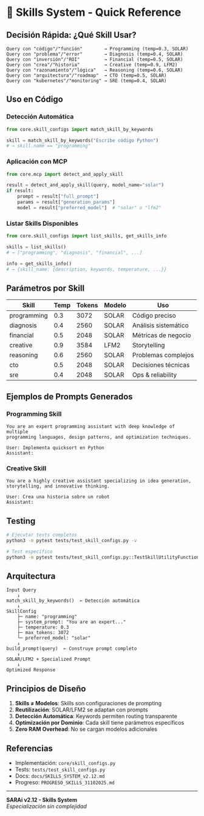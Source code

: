 # 🎯 Skills System - Quick Reference

## Decisión Rápida: ¿Qué Skill Usar?

```
Query con "código"/"función"        → Programming (temp=0.3, SOLAR)
Query con "problema"/"error"        → Diagnosis (temp=0.4, SOLAR)
Query con "inversión"/"ROI"         → Financial (temp=0.5, SOLAR)
Query con "crea"/"historia"         → Creative (temp=0.9, LFM2)
Query con "razonamiento"/"lógica"   → Reasoning (temp=0.6, SOLAR)
Query con "arquitectura"/"roadmap"  → CTO (temp=0.5, SOLAR)
Query con "kubernetes"/"monitoring" → SRE (temp=0.4, SOLAR)
```

## Uso en Código

### Detección Automática
```python
from core.skill_configs import match_skill_by_keywords

skill = match_skill_by_keywords("Escribe código Python")
# → skill.name == "programming"
```

### Aplicación con MCP
```python
from core.mcp import detect_and_apply_skill

result = detect_and_apply_skill(query, model_name="solar")
if result:
    prompt = result["full_prompt"]
    params = result["generation_params"]
    model = result["preferred_model"]  # "solar" o "lfm2"
```

### Listar Skills Disponibles
```python
from core.skill_configs import list_skills, get_skills_info

skills = list_skills()  
# → ["programming", "diagnosis", "financial", ...]

info = get_skills_info()  
# → {skill_name: {description, keywords, temperature, ...}}
```

## Parámetros por Skill

| Skill | Temp | Tokens | Modelo | Uso |
|-------|------|--------|--------|-----|
| programming | 0.3 | 3072 | SOLAR | Código preciso |
| diagnosis | 0.4 | 2560 | SOLAR | Análisis sistemático |
| financial | 0.5 | 2048 | SOLAR | Métricas de negocio |
| creative | 0.9 | 3584 | LFM2 | Storytelling |
| reasoning | 0.6 | 2560 | SOLAR | Problemas complejos |
| cto | 0.5 | 2048 | SOLAR | Decisiones técnicas |
| sre | 0.4 | 2048 | SOLAR | Ops & reliability |

## Ejemplos de Prompts Generados

### Programming Skill
```
You are an expert programming assistant with deep knowledge of multiple 
programming languages, design patterns, and optimization techniques.

User: Implementa quicksort en Python
Assistant:
```

### Creative Skill
```
You are a highly creative assistant specializing in idea generation, 
storytelling, and innovative thinking.

User: Crea una historia sobre un robot
Assistant:
```

## Testing

```bash
# Ejecutar tests completos
python3 -m pytest tests/test_skill_configs.py -v

# Test específico
python3 -m pytest tests/test_skill_configs.py::TestSkillUtilityFunctions::test_match_skill_by_keywords_programming -v
```

## Arquitectura

```
Input Query
    ↓
match_skill_by_keywords()  ← Detección automática
    ↓
SkillConfig
    ├─ name: "programming"
    ├─ system_prompt: "You are an expert..."
    ├─ temperature: 0.3
    ├─ max_tokens: 3072
    └─ preferred_model: "solar"
    ↓
build_prompt(query)  ← Construye prompt completo
    ↓
SOLAR/LFM2 + Specialized Prompt
    ↓
Optimized Response
```

## Principios de Diseño

1. **Skills ≠ Modelos**: Skills son configuraciones de prompting
2. **Reutilización**: SOLAR/LFM2 se adaptan con prompts
3. **Detección Automática**: Keywords permiten routing transparente
4. **Optimización por Dominio**: Cada skill tiene parámetros específicos
5. **Zero RAM Overhead**: No se cargan modelos adicionales

## Referencias

- Implementación: `core/skill_configs.py`
- Tests: `tests/test_skill_configs.py`
- Docs: `docs/SKILLS_SYSTEM_v2.12.md`
- Progreso: `PROGRESO_SKILLS_31102025.md`

---
**SARAi v2.12 - Skills System**  
_Especialización sin complejidad_
